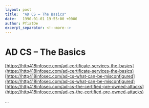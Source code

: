 ```yaml
---
layout: post
title:  "AD CS – The Basics"
date:   1990-01-01 19:55:00 +0000
author: PfiatDe
excerpt_separator: <!--more-->
---
```


# AD CS – The Basics
[https://http418infosec.com/ad-certificate-services-the-basics](https://http418infosec.com/ad-certificate-services-the-basics)
[https://http418infosec.com/ad-cs-what-can-be-misconfigured](https://http418infosec.com/ad-cs-what-can-be-misconfigured)
[https://http418infosec.com/ad-cs-the-certified-pre-owned-attacks](https://http418infosec.com/ad-cs-the-certified-pre-owned-attacks)

...
<!--more-->
